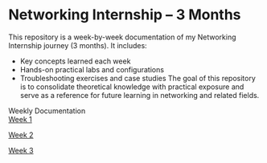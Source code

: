 # Networking Internship – 3 Months
This repository is a week-by-week documentation of my Networking Internship journey (3 months). It includes:

- Key concepts learned each week
- Hands-on practical labs and configurations
- Troubleshooting exercises and case studies
The goal of this repository is to consolidate theoretical knowledge with practical exposure and serve as a reference for future learning in networking and related fields.

Weekly Documentation  
[Week 1](https://github.com/shivam1741/networkig-internship/blob/main/Week%201.md)

[Week 2](https://github.com/shivam1741/networkig-internship/blob/main/Week%202.md)

[Week 3]()

